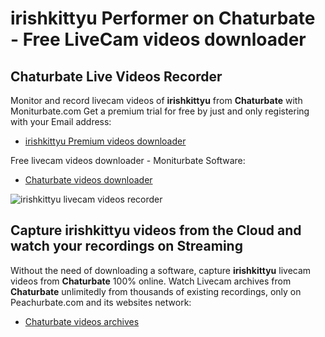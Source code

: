 # irishkittyu Performer on Chaturbate - Free LiveCam videos downloader

## Chaturbate Live Videos Recorder

Monitor and record livecam videos of **irishkittyu** from **Chaturbate** with Moniturbate.com
Get a premium trial for free by just and only registering with your Email address:
* [irishkittyu Premium videos downloader](https://moniturbate.com/request-demo-licence-key.html)

Free livecam videos downloader - Moniturbate Software:
* [Chaturbate videos downloader](https://moniturbate.com/moniturbate-download-software.html)

![irishkittyu livecam videos recorder](https://peachurnet.com/templates/moniturbate-software.png)


## Capture irishkittyu videos from the Cloud and watch your recordings on Streaming

Without the need of downloading a software, capture **irishkittyu** livecam videos from **Chaturbate** 100% online.
Watch Livecam archives from **Chaturbate** unlimitedly from thousands of existing recordings, only on Peachurbate.com and its websites network:
* [Chaturbate videos archives](https://peachurnet.com/)